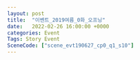 ```yaml
---
layout: post
title:  "이벤트_2019여름_0화_오프닝"
date:   2022-02-26 16:00:00 +0000
categories: Event
Tags: Story Event
SceneCode: ["scene_evt190627_cp0_q1_s10"]
---
```

